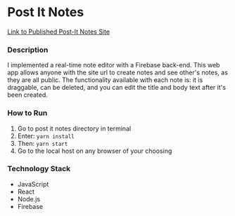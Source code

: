 # Post It Notes

[Link to Published Post-It Notes Site](http://aditya-cs52-lab3.surge.sh)

### Description
I implemented a real-time note editor with a Firebase back-end. This web app allows anyone with the site url to create notes and see other's notes, as they are all public. The functionality available with each note is: it is draggable, can be deleted, and you can edit the title and body text after it's been created.

### How to Run
1. Go to post it notes directory in terminal
2. Enter: `yarn install`
3. Then: `yarn start`
4. Go to the local host on any browser of your choosing

### Technology Stack
- JavaScript 
- React 
- Node.js
- Firebase